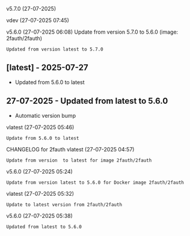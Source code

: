 v5.7.0 (27-07-2025)

vdev (27-07-2025 07:45)

v5.6.0 (27-07-2025 06:08)
    Update from version 5.7.0 to 5.6.0 (image: 2fauth/2fauth)


    Updated from version latest to 5.7.0

## [latest] - 2025-07-27
- Updated from 5.6.0 to latest


## 27-07-2025 - Updated from latest to 5.6.0

- Automatic version bump


vlatest (27-07-2025 05:46)

    Update from 5.6.0 to latest

CHANGELOG for 2fauth
vlatest (27-07-2025 04:57)

    Update from version  to latest for image 2fauth/2fauth

v5.6.0 (27-07-2025 05:24)

    Update from version latest to 5.6.0 for Docker image 2fauth/2fauth


vlatest (27-07-2025 05:32)

    Update to latest version from 2fauth/2fauth

v5.6.0 (27-07-2025 05:38)

    Updated from latest to 5.6.0
